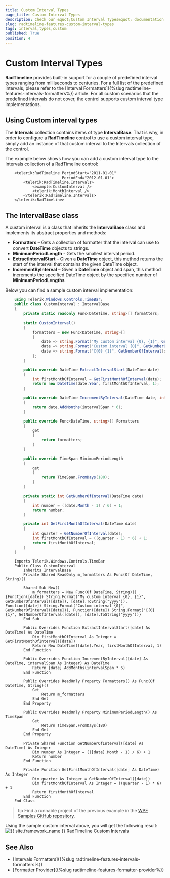 ```yaml
---
title: Custom Interval Types
page_title: Custom Interval Types
description: Check our &quot;Custom Interval Types&quot; documentation article for the RadTimeline {{ site.framework_name }} control.
slug: radtimeline-features-custom-interval-types
tags: interval,types,custom
published: True
position: 4
---
```


# Custom Interval Types

__RadTimeline__ provides built-in support for a couple of predefined interval types ranging from milliseconds to centuries. For a full list of the predefined intervals, please refer to the [Interval Formatters]({%slug radtimeline-features-intervals-formatters%}) article. For all custom scenarios that the predefined intervals do not cover, the control supports custom interval type implementations.

## Using Custom interval types

The __Intervals__ collection contains items of type __IntervalBase__. That is why, in order to configure a __RadTimeline__ control to use a custom interval type, simply add an instance of that custom interval to the Intervals collection of the control.

The example below shows how you can add a custom interval type to the Intervals collection of a RadTimeline control:


```XAML
	<telerik:RadTimeline PeriodStart="2011-01-01"
						 PeriodEnd="2012-01-01">
		<telerik:RadTimeline.Intervals>
			<example:CustomInterval />
			<telerik:MonthInterval />
		</telerik:RadTimeline.Intervals>
	</telerik:RadTimeline>
```
	
## The IntervalBase class

A custom interval is a class that inherits the __IntervalBase__ class and implements its abstract properties and methods:
* __Formatters__ – Gets a collection of formatter that the interval can use to convert __DateTime__ objects to strings.
* __MinimumPeriodLength__ - Gets the smallest interval period.
* __ExtractIntervalStart__ – Given a __DateTime__ object, this method returns the start of the interval that contains the given DateTime object.
* __IncrementByInterval__ – Given a __DateTime__ object and span, this method increments the specified DateTime object by the specified number of __MinimumPeriodLengths__

Below you can find a sample custom interval implementation:


```C#
	using Telerik.Windows.Controls.TimeBar;
	public class CustomInterval : IntervalBase
	{
		private static readonly Func<DateTime, string>[] formatters;

		static CustomInterval()
		{
			formatters = new Func<DateTime, string>[]
			{
				date => string.Format("My custom interval {0}, {1}", GetNumberOfInterval(date), date.ToString("yyyy")),
				date => string.Format("Custom interval {0}", GetNumberOfInterval(date)),
				date => string.Format("C{0} {1}", GetNumberOfInterval(date), date.ToString("yyyy")),
			};
		}

		public override DateTime ExtractIntervalStart(DateTime date)
		{
			int firstMonthOfInterval = GetFirstMonthOfInterval(date);
			return new DateTime(date.Year, firstMonthOfInterval, 1);
		}

		public override DateTime IncrementByInterval(DateTime date, int intervalSpan)
		{
			return date.AddMonths(intervalSpan * 6);
		}

		public override Func<DateTime, string>[] Formatters
		{
			get
			{
				return formatters;
			}
		}

		public override TimeSpan MinimumPeriodLength
		{
			get
			{
				return TimeSpan.FromDays(180);
			}
		}

		private static int GetNumberOfInterval(DateTime date)
		{
			int number = ((date.Month - 1) / 6) + 1;
			return number;
		}

		private int GetFirstMonthOfInterval(DateTime date)
		{
			int quarter = GetNumberOfInterval(date);
			int firstMonthOfInterval = ((quarter - 1) * 6) + 1;
			return firstMonthOfInterval;
		}
	}
```
```VB.NET
	Imports Telerik.Windows.Controls.TimeBar
	Public Class CustomInterval
		Inherits IntervalBase
		Private Shared ReadOnly m_formatters As Func(Of DateTime, String)()

		Shared Sub New()
			m_formatters = New Func(Of DateTime, String)() {Function([date]) String.Format("My custom interval {0}, {1}", GetNumberOfInterval([date]), [date].ToString("yyyy")), Function([date]) String.Format("Custom interval {0}", GetNumberOfInterval([date])), Function([date]) String.Format("C{0} {1}", GetNumberOfInterval([date]), [date].ToString("yyyy"))}
		End Sub

		Public Overrides Function ExtractIntervalStart([date] As DateTime) As DateTime
			Dim firstMonthOfInterval As Integer = GetFirstMonthOfInterval([date])
			Return New DateTime([date].Year, firstMonthOfInterval, 1)
		End Function

		Public Overrides Function IncrementByInterval([date] As DateTime, intervalSpan As Integer) As DateTime
			Return [date].AddMonths(intervalSpan * 6)
		End Function

		Public Overrides ReadOnly Property Formatters() As Func(Of DateTime, String)()
			Get
				Return m_formatters
			End Get
		End Property

		Public Overrides ReadOnly Property MinimumPeriodLength() As TimeSpan
			Get
				Return TimeSpan.FromDays(180)
			End Get
		End Property

		Private Shared Function GetNumberOfInterval([date] As DateTime) As Integer
			Dim number As Integer = (([date].Month - 1) / 6) + 1
			Return number
		End Function

		Private Function GetFirstMonthOfInterval([date] As DateTime) As Integer
			Dim quarter As Integer = GetNumberOfInterval([date])
			Dim firstMonthOfInterval As Integer = ((quarter - 1) * 6) + 1
			Return firstMonthOfInterval
		End Function
	End Class
```

>tip Find a runnable project of the previous example in the [WPF Samples GitHub repository](https://github.com/telerik/xaml-sdk/tree/master/Timeline/WPF/CustomIntervalTypes).

Using the sample custom interval above, you will get the following result:
![{{ site.framework_name }} RadTimeline Custom Intervals](images/radtimeline-features-custom-interval-types_01.jpg)

## See Also
 * [Intervals Formatters]({%slug radtimeline-features-intervals-formatters%})
 * [Formatter Provider]({%slug radtimeline-features-formatter-provider%})